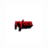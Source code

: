 <img src="https://raw.githubusercontent.com/Ryleediscord/discordinvite/master/20170805_170314.png" alt="logo" style="width:100px;height:100px;">
